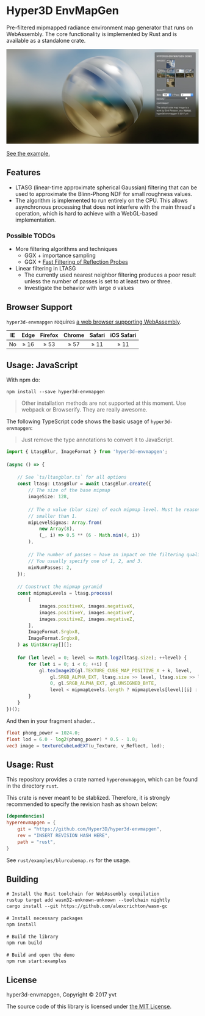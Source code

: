 Hyper3D EnvMapGen
=================

Pre-filtered mipmapped radiance environment map generator that runs on WebAssembly. The core functionality is implemented by Rust and is available as a standalone crate.

![](doc/demo.jpg)

[See the example.](https://hyper3d.github.io/hyper3d-envmapgen/examples/index.html)

## Features

- LTASG (linear-time approximate spherical Gaussian) filtering that can be used to approximate the Blinn-Phong NDF for small roughness values.
- The algorithm is implemented to run entirely on the CPU. This allows asynchronous processing that does not interfere with the main thread's operation, which is hard to achieve with a WebGL-based implementation.

### Possible TODOs

- More filtering algorithms and techniques
    - GGX + importance sampling
    - GGX + [Fast Filtering of Reflection Probes]
- Linear filtering in LTASG 
    - The currently used nearest neighbor filtering produces a poor result unless the number of passes is set to at least two or three.
    - Investigate the behavior with large σ values

[Fast Filtering of Reflection Probes]: https://dl.acm.org/citation.cfm?id=3071786

## Browser Support

`hyper3d-envmapgen` requires [a web browser supporting WebAssembly](https://caniuse.com/#feat=wasm).

|  IE | Edge | Firefox | Chrome | Safari | iOS Safari |
| :-: | :--: | :-----: | :----: | :----: | :--------: |
|  No | ≥ 16 |   ≥ 53  |  ≥ 57  |  ≥ 11  |    ≥ 11    |

## Usage: JavaScript

With npm do:

    npm install --save hyper3d-envmapgen

> Other installation methods are not supported at this moment. Use webpack or Browserify. They are really awesome.

The following TypeScript code shows the basic usage of `hyper3d-envmapgen`:

> Just remove the type annotations to convert it to JavaScript.

```ts
import { LtasgBlur, ImageFormat } from 'hyper3d-envmapgen';

(async () => {

    // See `ts/ltasgblur.ts` for all options
    const ltasg: LtasgBlur = await LtasgBlur.create({
        // The size of the base mipmap
        imageSize: 128,

        // The σ value (blur size) of each mipmap level. Must be reasonably 
        // smaller than 1.
        mipLevelSigmas: Array.from(
            new Array(8), 
            (_, i) => 0.5 ** (6 - Math.min(4, i))
        ),

        // The number of passes — have an impact on the filtering quality. 
        // You usually specify one of 1, 2, and 3.
        minNumPasses: 2,
    });

    // Construct the mipmap pyramid
    const mipmapLevels = ltasg.process(
        [
            images.positiveX, images.negativeX,
            images.positiveY, images.negativeY,
            images.positiveZ, images.negativeZ,
        ],
        ImageFormat.Srgbx8,
        ImageFormat.Srgbx8,
    ) as Uint8Array[][];

    for (let level = 0; level <= Math.log2(ltasg.size); ++level) {
        for (let i = 0; i < 6; ++i) {
            gl.texImage2D(gl.TEXTURE_CUBE_MAP_POSITIVE_X + k, level,
                gl.SRGB_ALPHA_EXT, ltasg.size >> level, ltasg.size >> level,
                0, gl.SRGB_ALPHA_EXT, gl.UNSIGNED_BYTE,
                level < mipmapLevels.length ? mipmapLevels[level][i] : null);
        }
    }
})();
```

And then in your fragment shader...

```glsl
float phong_power = 1024.0;
float lod = 6.0 - log2(phong_power) * 0.5 - 1.0;
vec3 image = textureCubeLodEXT(u_Texture, v_Reflect, lod);
```

## Usage: Rust

This repository provides a crate named `hyperenvmapgen`, which can be found in the directory `rust`.

This crate is never meant to be stablized. Therefore, it is strongly recommended to specify the revision hash as shown below:

```toml
[dependencies]
hyperenvmapgen = { 
    git = "https://github.com/Hyper3D/hyper3d-envmapgen", 
    rev = "INSERT REVISION HASH HERE",
    path = "rust",
}
```

See `rust/examples/blurcubemap.rs` for the usage.

## Building

```shell
# Install the Rust toolchain for WebAssembly compilation
rustup target add wasm32-unknown-unknown --toolchain nightly
cargo install --git https://github.com/alexcrichton/wasm-gc 

# Install necessary packages
npm install

# Build the library
npm run build

# Build and open the demo
npm run start:examples
```

## License

hyper3d-envmapgen, Copyright © 2017 yvt

The source code of this library is licensed under [the MIT License].

[the MIT License]: https://opensource.org/licenses/MIT
